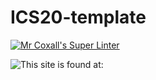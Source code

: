 # ICS20-template

[![Mr Coxall's Super Linter](https://github.com/Ali-Mugamai/ICS20-template/workflows/Mr%20Coxall's%20Super%20Linter/badge.svg)](https://github.com/Ali-Mugamai/ICS20-template/actions/)

![This site is found at:](https://ali-mugamai.github.io/ICS20-template/)
